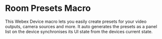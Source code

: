 # Room Presets Macro

This Webex Device macro lets you easily create presets for your video outputs, camera sources and more. It auto generates the presets as a panel list on the device synchronises its UI state from the devices current state.

